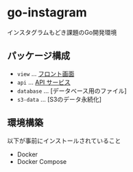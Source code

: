 # go-instagram
インスタグラムもどき課題のGo開発環境

## パッケージ構成
- `view` ... [フロント画面](admin/README.md)
- `api` ... [API サービス](api/README.md)
- `database` ... [データベース用のファイル]
- `s3-data` ... [S3のデータ永続化]

## 環境構築

以下が事前にインストールされていること

- Docker
- Docker Compose
